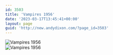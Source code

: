 ```yaml
---
id: 3503
title: 'Vampires 1956'
date: '2023-03-17T13:45:41+00:00'
layout: page
guid: 'http://new.andydixon.com/?page_id=3503'
---
```


![Vampires 1956](https://i0.wp.com/assets.g8x2.ldn.idrivee2-23.com/posters/Vampires%201956%2001.jpg?w=1200&ssl=1 "Vampires 1956")  
![Vampires 1956](https://i0.wp.com/assets.g8x2.ldn.idrivee2-23.com/posters/Vampires%201956%2002.jpg?w=1200&ssl=1 "Vampires 1956")
